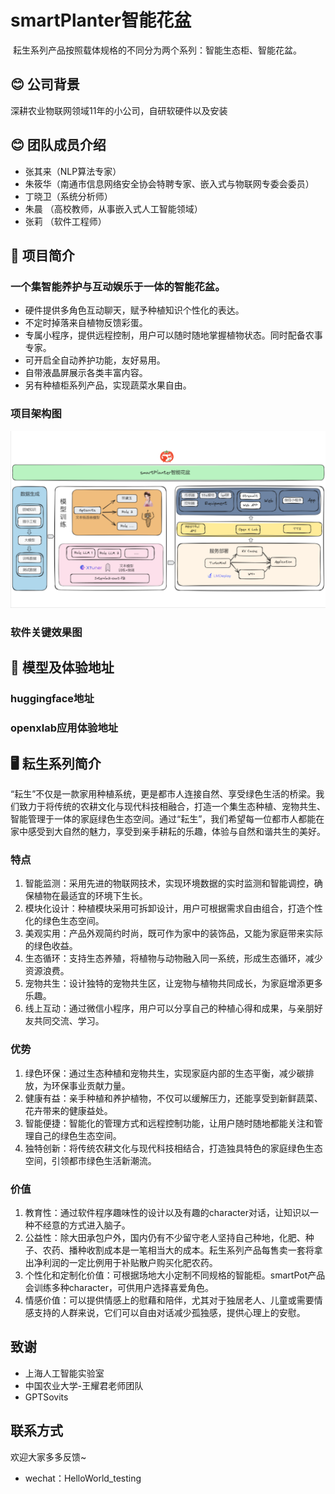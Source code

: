 # smartPlanter智能花盆

![]()
  耘生系列产品按照载体规格的不同分为两个系列：智能生态柜、智能花盆。<br>

## 😊 公司背景

深耕农业物联网领域11年的小公司，自研软硬件以及安装


## 😊 团队成员介绍
- 张其来（NLP算法专家）
- 朱筱华（南通市信息网络安全协会特聘专家、嵌入式与物联网专委会委员）
- 丁晓卫（系统分析师）
- 朱晨  （高校教师，从事嵌入式人工智能领域）
- 张莉  （软件工程师）

## 📝 项目简介
### 一个集智能养护与互动娱乐于一体的智能花盆。
- 硬件提供多角色互动聊天，赋予种植知识个性化的表达。
- 不定时掉落来自植物反馈彩蛋。
- 专属小程序，提供远程控制，用户可以随时随地掌握植物状态。同时配备农事专家。
- 可开启全自动养护功能，友好易用。
- 自带液晶屏展示各类丰富内容。
- 另有种植柜系列产品，实现蔬菜水果自由。


### 项目架构图
![Alt text](imgs/架构图.png)

### 软件关键效果图

## 📝 模型及体验地址
### huggingface地址

### openxlab应用体验地址

## 🖥️ 耘生系列简介
  “耘生”不仅是一款家用种植系统，更是都市人连接自然、享受绿色生活的桥梁。我们致力于将传统的农耕文化与现代科技相融合，打造一个集生态种植、宠物共生、智能管理于一体的家庭绿色生态空间。通过“耘生”，我们希望每一位都市人都能在家中感受到大自然的魅力，享受到亲手耕耘的乐趣，体验与自然和谐共生的美好。<br>
### 特点
1. 智能监测：采用先进的物联网技术，实现环境数据的实时监测和智能调控，确保植物在最适宜的环境下生长。
2. 模块化设计：种植模块采用可拆卸设计，用户可根据需求自由组合，打造个性化的绿色生态空间。
3. 美观实用：产品外观简约时尚，既可作为家中的装饰品，又能为家庭带来实际的绿色收益。
4. 生态循环：支持生态养殖，将植物与动物融入同一系统，形成生态循环，减少资源浪费。
5. 宠物共生：设计独特的宠物共生区，让宠物与植物共同成长，为家庭增添更多乐趣。
6. 线上互动：通过微信小程序，用户可以分享自己的种植心得和成果，与亲朋好友共同交流、学习。

### 优势
1. 绿色环保：通过生态种植和宠物共生，实现家庭内部的生态平衡，减少碳排放，为环保事业贡献力量。
2. 健康有益：亲手种植和养护植物，不仅可以缓解压力，还能享受到新鲜蔬菜、花卉带来的健康益处。
3. 智能便捷：智能化的管理方式和远程控制功能，让用户随时随地都能关注和管理自己的绿色生态空间。
4. 独特创新：将传统农耕文化与现代科技相结合，打造独具特色的家庭绿色生态空间，引领都市绿色生活新潮流。

### 价值
1. 教育性：通过软件程序趣味性的设计以及有趣的character对话，让知识以一种不经意的方式进入脑子。
2. 公益性：除大田承包户外，国内仍有不少留守老人坚持自己种地，化肥、种子、农药、播种收割成本是一笔相当大的成本。耘生系列产品每售卖一套将拿出净利润的一定比例用于补贴散户购买化肥农药。
3. 个性化和定制化价值：可根据场地大小定制不同规格的智能柜。smartPot产品会训练多种character，可供用户选择喜爱角色。
4. 情感价值：可以提供情感上的慰藉和陪伴，尤其对于独居老人、儿童或需要情感支持的人群来说，它们可以自由对话减少孤独感，提供心理上的安慰。


## 致谢
- 上海人工智能实验室
- 中国农业大学-王耀君老师团队
- GPTSovits

## 联系方式
欢迎大家多多反馈~
- wechat：HelloWorld_testing

